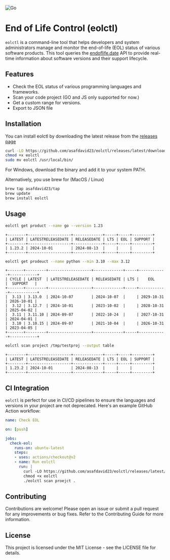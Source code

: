 ![Go](https://img.shields.io/badge/go-%2300ADD8.svg?style=for-the-badge&logo=go&logoColor=white)

# End of Life Control (eolctl)

`eolctl` is a command-line tool that helps developers and system administrators manage and monitor the end-of-life (EOL) status of various software products. This tool queries the [endoflife.date](https://endoflife.date/) API to provide real-time information about software versions and their support lifecycle.

## Features

- Check the EOL status of various programming languages and frameworks.
- Scan your code project (GO and JS only supported for now.)
- Get a custom range for versions.
- Export to JSON file


## Installation

You can install eolctl by downloading the latest release from the [releases page](https://github.com/asafdavid23/eolctl/releases)

```bash
curl -LO https://github.com/asafdavid23/eolctl/releases/latest/download/eolctl
chmod +x eolctl
sudo mv eolctl /usr/local/bin/
```
For Windows, download the binary and add it to your system PATH.

Alternatively, you use brew for (MacOS / Linux)
```bash
brew tap asafdavid23/tap
brew update
brew install eolctl
```


## Usage

```bash
eolctl get product --name go --version 1.23

```

```
+--------+-------------------+-------------+-----+-----+---------+
| LATEST | LATESTRELEASEDATE | RELEASEDATE | LTS | EOL | SUPPORT |
+--------+-------------------+-------------+-----+-----+---------+
| 1.23.2 | 2024-10-01        | 2024-08-13  |     |     |         |
+--------+-------------------+-------------+-----+-----+---------+

```

```bash
eolctl get prodeuct --name python --min 3.10 --max 3.12
```

```
+-------+---------+-------------------+-------------+-----+------------+------------+
| CYCLE | LATEST  | LATESTRELEASEDATE | RELEASEDATE | LTS |    EOL     |  SUPPORT   |
+-------+---------+-------------------+-------------+-----+------------+------------+
|  3.13 | 3.13.0  | 2024-10-07        | 2024-10-07  |     | 2029-10-31 | 2026-10-01 |
|  3.12 | 3.12.7  | 2024-10-01        | 2023-10-02  |     | 2028-10-31 | 2025-04-02 |
|  3.11 | 3.11.10 | 2024-09-07        | 2022-10-24  |     | 2027-10-31 | 2024-04-01 |
|  3.10 | 3.10.15 | 2024-09-07        | 2021-10-04  |     | 2026-10-31 | 2023-04-05 |
+-------+---------+-------------------+-------------+-----+------------+------------+
```

```bash
eolctl scan project /tmp/testproj --output table
```

```
+--------+-------------------+-------------+-----+-----+---------+
| LATEST | LATESTRELEASEDATE | RELEASEDATE | LTS | EOL | SUPPORT |
+--------+-------------------+-------------+-----+-----+---------+
| 1.23.2 | 2024-10-01        | 2024-08-13  |     |     |         |
+--------+-------------------+-------------+-----+-----+---------+
```

## CI Integration

`eolctl` is perfect for use in CI/CD pipelines to ensure the languages and versions in your project are not deprecated. Here's an example GitHub Action workflow:

```yaml
name: Check EOL

on: [push]

jobs:
  check-eol:
    runs-on: ubuntu-latest
    steps:
    - uses: actions/checkout@v2
    - name: Run eolctl
      run: |
        curl -LO https://github.com/asafdavid23/eolctl/releases/latest/download/eolctl
        chmod +x eolctl
        ./eolctl scan proejct .
```

## Contributing

Contributions are welcome! Please open an issue or submit a pull request for any improvements or bug fixes. Refer to the Contributing Guide for more information.

## License

This project is licensed under the MIT License - see the LICENSE file for details.